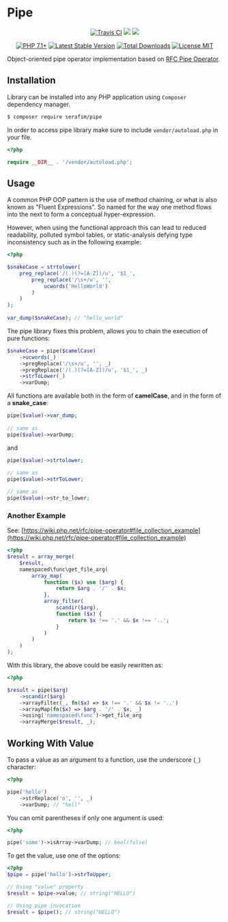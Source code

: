 <p align="center">
    <h1>Pipe</h1>
</p>
<p align="center">
    <a href="https://travis-ci.org/SerafimArts/Pipe"><img src="https://travis-ci.org/SerafimArts/Pipe.svg" alt="Travis CI" /></a>
    <a href="https://codeclimate.com/github/SerafimArts/Pipe/test_coverage"><img src="https://api.codeclimate.com/v1/badges/1fb35ca43960c5421349/test_coverage" /></a>
    <a href="https://codeclimate.com/github/SerafimArts/Pipe/maintainability"><img src="https://api.codeclimate.com/v1/badges/1fb35ca43960c5421349/maintainability" /></a>
</p>
<p align="center">
    <a href="https://packagist.org/packages/serafim/pipe"><img src="https://img.shields.io/badge/PHP-7.1+-6f4ca5.svg" alt="PHP 7.1+"></a>
    <a href="https://packagist.org/packages/serafim/pipe"><img src="https://poser.pugx.org/SerafimArts/Pipe/version" alt="Latest Stable Version"></a>
    <a href="https://packagist.org/packages/serafim/pipe"><img src="https://poser.pugx.org/SerafimArts/Pipe/downloads" alt="Total Downloads"></a>
    <a href="https://raw.githubusercontent.com/SerafimArts/Pipe/master/LICENSE.md"><img src="https://poser.pugx.org/SerafimArts/Pipe/license" alt="License MIT"></a>
</p>

Object-oriented pipe operator implementation based 
on [RFC Pipe Operator](https://wiki.php.net/rfc/pipe-operator).


## Installation

Library can be installed into any PHP application 
using `Composer` dependency manager.

```sh
$ composer require serafim/pipe
```

In order to access pipe library make sure to include `vendor/autoload.php` 
in your file.

```php
<?php

require __DIR__ . '/vendor/autoload.php';
```

## Usage

A common PHP OOP pattern is the use of method chaining, or what is 
also known as "Fluent Expressions". So named for the way one method 
flows into the next to form a conceptual hyper-expression.

However, when using the functional approach this can lead to reduced 
readability, polluted symbol tables, or static-analysis defying 
type inconsistency such as in the following example:

```php
<?php

$snakeCase = strtolower(
    preg_replace('/(.)(?=[A-Z])/u', '$1_', 
        preg_replace('/\s+/u', '', 
            ucwords('HelloWorld')
        )
    )
);
             
var_dump($snakeCase); // "hello_world"
```

The pipe library fixes this problem, allows you to 
chain the execution of pure functions:

```php
$snakeCase = pipe($camelCase)
    ->ucwords(_)
    ->pregReplace('/\s+/u', '', _)
    ->pregReplace('/(.)(?=[A-Z])/u', '$1_', _)
    ->strToLower(_)
    ->varDump;
```

All functions are available both in the form of **camelCase**, 
and in the form of a **snake_case**:
  
```php
pipe($value)->var_dump;
 
// same as
pipe($value)->varDump;
```

and

```php
pipe($value)->strtolower;
 
// same as
pipe($value)->strToLower;

// same as
pipe($value)->str_to_lower;
```

### Another Example

See: [https://wiki.php.net/rfc/pipe-operator#file_collection_example](https://wiki.php.net/rfc/pipe-operator#file_collection_example)

```php
<?php
$result = array_merge(
    $result,
    namespaced\func\get_file_arg(
        array_map(
            function ($x) use ($arg) {
                return $arg . '/' . $x;
            },
            array_filter(
                scandir($arg),
                function ($x) {
                    return $x !== '.' && $x !== '..';
                }
            )
        )
    )
);
```

With this library, the above could be easily rewritten as:

```php
<?php

$result = pipe($arg)
    ->scandir($arg)
    ->arrayFilter(_, fn($x) => $x !== '.' && $x != '..')
    ->arrayMap(fn($x) => $arg . '/' . $x, _)
    ->using('namespaced\func')->get_file_arg
    ->arrayMerge($result, _);
```


## Working With Value

To pass a value as an argument to a function, use the 
underscore (`_`) character:

```php
<?php

pipe('hello')
    ->strReplace('o', '', _)
    ->varDump; // "hell"
```

You can omit parentheses if only one argument is used:

```php
<?php

pipe('some')->isArray->varDump; // bool(false) 
```

To get the value, use one of the options:

```php
<?php
$pipe = pipe('hello')->strToUpper;

// Using "value" property
$result = $pipe->value; // string("HELLO")

// Using pipe invocation
$result = $pipe(); // string("HELLO")
```
